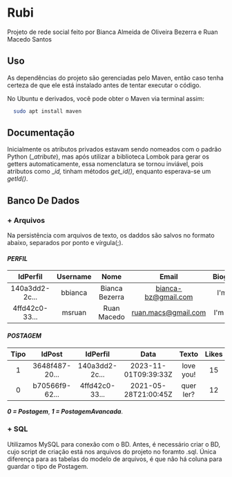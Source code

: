# Rubi

Projeto de rede social feito por Bianca Almeida de Oliveira Bezerra e Ruan Macedo Santos

## Uso

As dependências do projeto são gerenciadas pelo Maven, então caso tenha certeza de que ele está instalado antes de tentar executar o código.

No Ubuntu e derivados, você pode obter o Maven via terminal assim:

```bash
  sudo apt install maven
```

## Documentação

Inicialmente os atributos privados estavam sendo nomeados com o padrão Python (__atribute_), mas após utilizar a biblioteca Lombok para gerar os getters automaticamente, essa nomenclatura se tornou inviável, pois atributos como __id,_ tinham métodos _get_id()_, enquanto esperava-se um _getId()_.

## Banco De Dados

### + Arquivos

Na persistência com arquivos de texto, os daddos são salvos no formato abaixo, separados por ponto e vírgula(;).

#### _PERFIL_

|    IdPerfil    |    Username   |        Nome    |        Email        |     Biografia    |
| :--------------: | :-------------: | :--------------: | :-------------------: | :-------------: |
| 140a3dd2-2c... |   bbianca     | Bianca Bezerra | bianca-bz@gmail.com | I'm Bia |
| 4ffd42c0-33... |   msruan      | Ruan Macedo    | ruan.macs@gmail.com | I'm Ruan |

#### _POSTAGEM_

| Tipo |    IdPost      |    IdPerfil    |        Data          | Texto     | Likes | Deslikes | ViewsRestantes | Hashtags<> |
| :----: | :--------------: | :--------------: | :--------------------: | :---------: | :-----: | :--------: | :---------------: | :-----------: |
|   1  | 3648f487-20... | 140a3dd2-2c... | 2023-11-01T09:39:33Z | love you! |  15   |    3     |      50         | #love#feel  |
|   0  | b70566f9-62... | 4ffd42c0-33... | 2021-05-28T21:00:45Z | quer ler? |  12   |    2     |                 |             |

_**0 = Postagem**_, _**1 = PostagemAvancada**_.

### + SQL

Utilizamos MySQL para conexão com o BD. Antes, é necessário criar o BD, cujo script de criação está nos arquivos do projeto no foramto .sql.
Única diferença para as tabelas do modelo de arquivos, é que não há coluna para guardar o tipo de Postagem.
